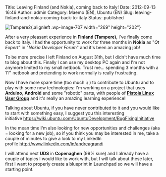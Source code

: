 Title: Leaving Finland (and Nokia), coming back to Italy!
Date: 2012-09-13 16:46
Author: admin
Category: Maemo (EN), Ubuntu (EN)
Slug: leaving-finland-and-nokia-coming-back-to-italy
Status: published

![](http://www.andreagrandi.it/wp-content/uploads/2012/09/Tampere2.jpg "Tampere2"){.alignleft
.wp-image-707 width="269" height="202"}

After a very pleasant experience in **Finland (Tampere)**, I've finally
come back to Italy. I had the opportunity to work for three months in
**Nokia** as "*Qt Expert*" in "*Nokia Developer Forum*" and it's been an
amazing job!

To be more precise I left Finland on August 31th, but I didn't have much
time to blog about this. Finally I can use my desktop PC again and I'm
not anymore limited to my small netbook. Trust me... spending 3 months
with a 11'' netbook and pretending to work normally is really
frustrating.

Now I have more spare time (too much :\\ ) to contribute to Ubuntu and
to play with some new technologies: I'm working on a project that uses
**Arduino**, **Android** and some "robotic" parts, with people of
[**Pistoia Linux User Group**](http://www.ptlug.org) and it's really an
amazing learning experience!

Talking about Ubuntu, if you have never contributed to it and you would
like to start with something easy, I suggest you this interesting
initiative <https://wiki.ubuntu.com/UbuntuDevelopment/BugFixingInitiative>

In the mean time I'm also looking for new opportunities and challenges
(aka = looking for a new job), so if you think you may be interested in
me, take a couple of minutes to give a look to my LinkedIn
profile <http://www.linkedin.com/in/andreagrandi>

I will attend next **UDS** in **Copenaghen** (99% sure) and I already
have a couple of topics I would like to work with, but I will talk about
these later, first I want to properly create a blueprint in Launchpad so
we will have a starting point.
